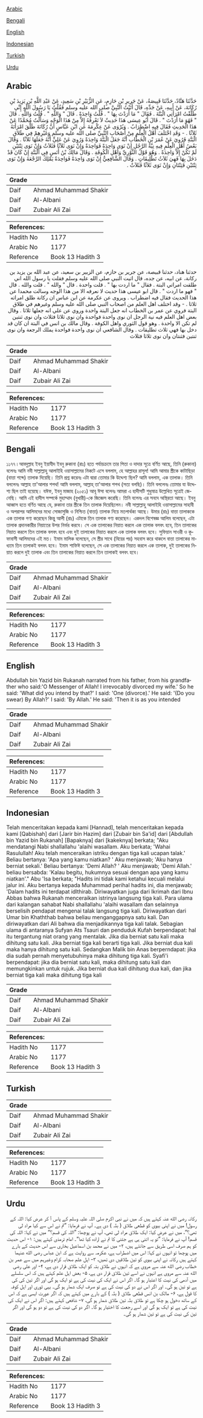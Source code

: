 [Arabic](#arabic)

[Bengali](#bengali)

[English](#english)

[Indonesian](#indonesian)

[Turkish](#turkish)

[Urdu](#urdu)

## Arabic


<div dir="rtl" lang="ar" style={{fontSize:'larger',backgroundColor:'#f8f9fa',padding:20}}>
حَدَّثَنَا هَنَّادٌ، حَدَّثَنَا قَبِيصَةُ، عَنْ جَرِيرِ بْنِ حَازِمٍ، عَنِ الزُّبَيْرِ بْنِ سَعِيدٍ، عَنْ عَبْدِ اللَّهِ بْنِ يَزِيدَ بْنِ رُكَانَةَ، عَنْ أَبِيهِ، عَنْ جَدِّهِ، قَالَ أَتَيْتُ النَّبِيَّ صلى الله عليه وسلم فَقُلْتُ يَا رَسُولَ اللَّهِ إِنِّي طَلَّقْتُ امْرَأَتِي الْبَتَّةَ ‏.‏ فَقَالَ ‏"‏ مَا أَرَدْتَ بِهَا ‏"‏ ‏.‏ قُلْتُ وَاحِدَةً ‏.‏ قَالَ ‏"‏ وَاللَّهِ ‏"‏ ‏.‏ قُلْتُ وَاللَّهِ ‏.‏ قَالَ ‏"‏ فَهُوَ مَا أَرَدْتَ ‏"‏ ‏.‏ قَالَ أَبُو عِيسَى هَذَا حَدِيثٌ لاَ نَعْرِفُهُ إِلاَّ مِنْ هَذَا الْوَجْهِ وَسَأَلْتُ مُحَمَّدًا عَنْ هَذَا الْحَدِيثِ فَقَالَ فِيهِ اضْطِرَابٌ ‏.‏ وَيُرْوَى عَنْ عِكْرِمَةَ عَنِ ابْنِ عَبَّاسٍ أَنَّ رُكَانَةَ طَلَّقَ امْرَأَتَهُ ثَلاَثًا ‏.‏ - وَقَدِ اخْتَلَفَ أَهْلُ الْعِلْمِ مِنْ أَصْحَابِ النَّبِيِّ صلى الله عليه وسلم وَغَيْرِهِمْ فِي طَلاَقِ الْبَتَّةِ فَرُوِيَ عَنْ عُمَرَ بْنِ الْخَطَّابِ أَنَّهُ جَعَلَ الْبَتَّةَ وَاحِدَةً وَرُوِيَ عَنْ عَلِيٍّ أَنَّهُ جَعَلَهَا ثَلاَثًا ‏.‏ وَقَالَ بَعْضُ أَهْلِ الْعِلْمِ فِيهِ نِيَّةُ الرَّجُلِ إِنْ نَوَى وَاحِدَةً فَوَاحِدَةٌ وَإِنْ نَوَى ثَلاَثًا فَثَلاَثٌ وَإِنْ نَوَى ثِنْتَيْنِ لَمْ تَكُنْ إِلاَّ وَاحِدَةً ‏.‏ وَهُوَ قَوْلُ الثَّوْرِيِّ وَأَهْلِ الْكُوفَةِ ‏.‏ وَقَالَ مَالِكُ بْنُ أَنَسٍ فِي الْبَتَّةِ إِنْ كَانَ قَدْ دَخَلَ بِهَا فَهِيَ ثَلاَثُ تَطْلِيقَاتٍ ‏.‏ وَقَالَ الشَّافِعِيُّ إِنْ نَوَى وَاحِدَةً فَوَاحِدَةٌ يَمْلِكُ الرَّجْعَةَ وَإِنْ نَوَى ثِنْتَيْنِ فَثِنْتَانِ وَإِنْ نَوَى ثَلاَثًا فَثَلاَثٌ ‏.‏
</div>
<div style={{backgroundColor:'#f8f9fa',padding:20, marginBottom: 10}}><table> <thead> <tr> <th>Grade</th> <th></th> </tr> </thead> <tbody> <tr><td>Daif</td><td>Ahmad Muhammad Shakir</td></tr><tr><td>Daif</td><td>Al-Albani</td></tr><tr><td>Daif</td><td>Zubair Ali Zai</td></tr></tbody></table><table> <thead> <tr> <th>References:</th> <th></th> </tr> </thead> <tbody><tr><td>Hadith No</td><td>1177</td></tr><tr><td>Arabic No</td><td>1177</td></tr><tr><td>Reference</td><td>Book 13 Hadith 3</td></tr></tbody></table></div>


<div dir="rtl" lang="ar" style={{fontSize:'larger',backgroundColor:'#f8f9fa',padding:20}}>
حدثنا هناد، حدثنا قبيصة، عن جرير بن حازم، عن الزبير بن سعيد، عن عبد الله بن يزيد بن ركانة، عن ابيه، عن جده، قال اتيت النبي صلى الله عليه وسلم فقلت يا رسول الله اني طلقت امراتي البتة . فقال " ما اردت بها " . قلت واحدة . قال " والله " . قلت والله . قال " فهو ما اردت " . قال ابو عيسى هذا حديث لا نعرفه الا من هذا الوجه وسالت محمدا عن هذا الحديث فقال فيه اضطراب . ويروى عن عكرمة عن ابن عباس ان ركانة طلق امراته ثلاثا . - وقد اختلف اهل العلم من اصحاب النبي صلى الله عليه وسلم وغيرهم في طلاق البتة فروي عن عمر بن الخطاب انه جعل البتة واحدة وروي عن علي انه جعلها ثلاثا . وقال بعض اهل العلم فيه نية الرجل ان نوى واحدة فواحدة وان نوى ثلاثا فثلاث وان نوى ثنتين لم تكن الا واحدة . وهو قول الثوري واهل الكوفة . وقال مالك بن انس في البتة ان كان قد دخل بها فهي ثلاث تطليقات . وقال الشافعي ان نوى واحدة فواحدة يملك الرجعة وان نوى ثنتين فثنتان وان نوى ثلاثا فثلاث
</div>
<div style={{backgroundColor:'#f8f9fa',padding:20, marginBottom: 10}}><table> <thead> <tr> <th>Grade</th> <th></th> </tr> </thead> <tbody> <tr><td>Daif</td><td>Ahmad Muhammad Shakir</td></tr><tr><td>Daif</td><td>Al-Albani</td></tr><tr><td>Daif</td><td>Zubair Ali Zai</td></tr></tbody></table><table> <thead> <tr> <th>References:</th> <th></th> </tr> </thead> <tbody><tr><td>Hadith No</td><td>1177</td></tr><tr><td>Arabic No</td><td>1177</td></tr><tr><td>Reference</td><td>Book 13 Hadith 3</td></tr></tbody></table></div>

## Bengali


<div dir="ltr" lang="bn" style={{fontSize:'larger',backgroundColor:'#f8f9fa',padding:20}}>
১১৭৭ ৷ আবদুল্লাহ ইবনু ইয়াযীদ ইবনু রুকানা (রাঃ) হতে পর্যায়ক্রমে তার পিতা ও দাদার সূত্রে বর্ণিত আছে, তিনি (রুকানা) বলেনঃ আমি নবী সাল্লাল্লাহু আলাইহি ওয়াসাল্লামের নিকটে এসে বললাম, হে আল্লাহর রাসূল! আমি আমার স্ত্রীকে কাটাছিড়া (বাত্তা শব্দে) তালাক দিয়েছি। তিনি প্রশ্ন করেনঃ এটা দ্বারা তোমার কি উদ্দেশ্য ছিল? আমি বললাম, এক তালাক। তিনি বললেনঃ আল্লাহ তা'আলার শপথ! আমি বললাম, আল্লাহ্ তা'আলার শপথ (সত্য বলছি)। তিনি বললেনঃ তোমার যা উদ্দেশ্য ছিল তাই হয়েছে। যঈফ, ইবনু মাজাহ (২০৫১) আবূ ঈসা বলেনঃ আমরা এ হাদীসটি শুধুমাত্র উল্লেখিত সূত্রেই জেনেছি। আমি এই হাদীস সম্পর্কে মুহাম্মাদ (বুখারী)-কে জিজ্ঞেস করেছি। তিনি বলেনঃ এর সনদে অস্থিরতা আছে। ইবনু আব্বাস হতে বর্ণিত আছে যে, রুকানা তার স্ত্রীকে তিন তালাক দিয়েছিলেন। নবী সাল্লাল্লাহু আলাইহি ওয়াসাল্লামের সাহাবী ও অপরাপর আলিমদের মধ্যে সোজাসুজি ও নিশ্চিত (বাত্তা) তালাক নিয়ে মতপার্থক্য আছে। উমার (রাঃ) বাত্তা তালাককে এক তালাক গণ্য করেছেন কিন্তু আলী (রাঃ) এটাকে তিন তালাক গণ্য করেছেন। একদল বিশেষজ্ঞ আলিম বলেছেন, এটা তালাক প্রদানকারীর নিয়াতের উপর নির্ভর করবে। সে এক তালাকের নিয়াত করলে এক তালাক বলবৎ হবে, তিন তালাকের নিয়াত করলে তিন তালাক বলবৎ হবে এবং দুই তালাকের নিয়াত করলে এক তালাক বলবৎ হবে। সুফিয়ান সাওরী ও কূফাবাসী আলিমদের এই মত। ইমাম মালিক বলেছেন, সে স্ত্রীর সাথে (বিয়ের পর) সহবাস করে থাকলে বাত্তা তালাকের মাধ্যমে তিন তালাকই বলবৎ হবে। ইমাম শাফিঈ বলেছেন, সে এক তালাকের নিয়াত করলে এক তালাক, দুই তালাকের নিয়াত করলে দুই তালাক এবং তিন তালাকের নিয়াত করলে তিন তালাকই বলবৎ হবে।
</div>
<div style={{backgroundColor:'#f8f9fa',padding:20, marginBottom: 10}}><table> <thead> <tr> <th>Grade</th> <th></th> </tr> </thead> <tbody> <tr><td>Daif</td><td>Ahmad Muhammad Shakir</td></tr><tr><td>Daif</td><td>Al-Albani</td></tr><tr><td>Daif</td><td>Zubair Ali Zai</td></tr></tbody></table><table> <thead> <tr> <th>References:</th> <th></th> </tr> </thead> <tbody><tr><td>Hadith No</td><td>1177</td></tr><tr><td>Arabic No</td><td>1177</td></tr><tr><td>Reference</td><td>Book 13 Hadith 3</td></tr></tbody></table></div>

## English


<div dir="ltr" lang="en" style={{fontSize:'larger',backgroundColor:'#f8f9fa',padding:20}}>
Abdullah bin Yazid bin Rukanah narrated from his father, from his grandfather who said:'O Messenger of Allah! I irrevocably divorced my wife.' So he said: 'What did you intend by that?' I said: 'One (divorce).' He said: '(Do you swear) By Allah?' I said: 'By Allah.' He said: 'Then it is as you intended
</div>
<div style={{backgroundColor:'#f8f9fa',padding:20, marginBottom: 10}}><table> <thead> <tr> <th>Grade</th> <th></th> </tr> </thead> <tbody> <tr><td>Daif</td><td>Ahmad Muhammad Shakir</td></tr><tr><td>Daif</td><td>Al-Albani</td></tr><tr><td>Daif</td><td>Zubair Ali Zai</td></tr></tbody></table><table> <thead> <tr> <th>References:</th> <th></th> </tr> </thead> <tbody><tr><td>Hadith No</td><td>1177</td></tr><tr><td>Arabic No</td><td>1177</td></tr><tr><td>Reference</td><td>Book 13 Hadith 3</td></tr></tbody></table></div>

## Indonesian


<div dir="ltr" lang="id" style={{fontSize:'larger',backgroundColor:'#f8f9fa',padding:20}}>
Telah menceritakan kepada kami [Hannad], telah menceritakan kepada kami [Qabishah] dari [Jarir bin Hazim] dari [Zubair bin Sa'id] dari [Abdullah bin Yazid bin Rukanah] [Bapaknya] dari [kakeknya] berkata; "Aku mendatangi Nabi shallallahu 'alaihi wasallam. Aku berkata; 'Wahai Rasulullah! Aku telah menceraikan istriku dengan tiga kali ucapan talak.' Beliau bertanya: 'Apa yang kamu niatkan? ' Aku menjawab; 'Aku hanya berniat sekali.' Beliau bertanya: 'Demi Allah? ' Aku menjawab; 'Demi Allah.' beliau bersabda: 'Kalau begitu, hukumnya sesuai dengan apa yang kamu niatkan'." Abu 'Isa berkata; "Hadits ini tidak kami ketahui kecuali melalui jalur ini. Aku bertanya kepada Muhammad perihal hadits ini, dia menjawab; 'Dalam hadits ini terdapat idlthirab. Diriwayatkan juga dari Ikrimah dari Ibnu Abbas bahwa Rukanah menceraikan istrinya langsung tiga kali. Para ulama dari kalangan sahabat Nabi shallallahu 'alaihi wasallam dan selainnya berselisih pendapat mengenai talak langsung tiga kali. Diriwayatkan dari Umar bin Khaththab bahwa beliau menganggapnya satu kali. Dan diriwayatkan dari Ali bahwa dia menjadikannya tiga kali talak. Sebagian ulama di antaranya Sufyan Ats Tsauri dan penduduk Kufah berpendapat: hal itu tergantung niat orang yang mentalak. Jika dia berniat satu kali maka dihitung satu kali. Jika berniat tiga kali berarti tiga kali. Jika berniat dua kali maka hanya dihitung satu kali. Sedangkan Malik bin Anas berperndapat: jika dia sudah pernah menyetubuhinya maka dihitung tiga kali. Syafi'i berpendapat: jika dia berniat satu kali, maka dihitung satu kali dan memungkinkan untuk rujuk. Jika berniat dua kali dihitung dua kali, dan jika berniat tiga kali maka dihitung tiga kali
</div>
<div style={{backgroundColor:'#f8f9fa',padding:20, marginBottom: 10}}><table> <thead> <tr> <th>Grade</th> <th></th> </tr> </thead> <tbody> <tr><td>Daif</td><td>Ahmad Muhammad Shakir</td></tr><tr><td>Daif</td><td>Al-Albani</td></tr><tr><td>Daif</td><td>Zubair Ali Zai</td></tr></tbody></table><table> <thead> <tr> <th>References:</th> <th></th> </tr> </thead> <tbody><tr><td>Hadith No</td><td>1177</td></tr><tr><td>Arabic No</td><td>1177</td></tr><tr><td>Reference</td><td>Book 13 Hadith 3</td></tr></tbody></table></div>

## Turkish


<div dir="ltr" lang="tr" style={{fontSize:'larger',backgroundColor:'#f8f9fa',padding:20}}>

</div>
<div style={{backgroundColor:'#f8f9fa',padding:20, marginBottom: 10}}><table> <thead> <tr> <th>Grade</th> <th></th> </tr> </thead> <tbody> <tr><td>Daif</td><td>Ahmad Muhammad Shakir</td></tr><tr><td>Daif</td><td>Al-Albani</td></tr><tr><td>Daif</td><td>Zubair Ali Zai</td></tr></tbody></table><table> <thead> <tr> <th>References:</th> <th></th> </tr> </thead> <tbody><tr><td>Hadith No</td><td>1177</td></tr><tr><td>Arabic No</td><td>1177</td></tr><tr><td>Reference</td><td>Book 13 Hadith 3</td></tr></tbody></table></div>

## Urdu


<div dir="rtl" lang="ur" style={{fontSize:'larger',backgroundColor:'#f8f9fa',padding:20}}>
رکانہ رضی الله عنہ کہتے ہیں کہ میں نے نبی اکرم صلی اللہ علیہ وسلم کے پاس آ کر عرض کیا: اللہ کے رسول! میں نے اپنی بیوی کو قطعی طلاق ( بتّہ ) دی ہے۔ آپ نے فرمایا: ”تم نے اس سے کیا مراد لی تھی؟“، میں نے عرض کیا: ایک طلاق مراد لی تھی، آپ نے پوچھا: ”اللہ کی قسم؟“ میں نے کہا: اللہ کی قسم! آپ نے فرمایا: ”تو یہ اتنی ہی ہے جتنی کا تم نے ارادہ کیا تھا“۔ امام ترمذی کہتے ہیں: ۱- اس حدیث کو ہم صرف اسی طریق سے جانتے ہیں، ۲- میں نے محمد بن اسماعیل بخاری سے اس حدیث کے بارے میں پوچھا تو انہوں نے کہا: اس میں اضطراب ہے، عکرمہ سے روایت ہے کہ ابن عباس رضی الله عنہما کہتے ہیں رکانہ نے اپنی بیوی کو تین طلاقیں دی تھیں، ۳- اہل علم صحابہ کرام وغیرہم میں سے عمر بن خطاب رضی الله عنہ سے مروی ہے کہ انہوں نے طلاق بتہ کو ایک طلاق قرار دی ہے، ۴- اور علی رضی الله عنہ سے مروی ہے انہوں نے اسے تین طلاق قرار دی ہے، ۵- بعض اہل علم کہتے ہیں کہ اس سلسلے میں آدمی کی نیت کا اعتبار ہو گا۔ اگر اس نے ایک کی نیت کی ہے تو ایک ہو گی اور اگر تین کی کی ہے تو تین ہو گی۔ اور اگر اس نے دو کی نیت کی ہے تو صرف ایک شمار ہو گی۔ یہی ثوری اور اہل کوفہ کا قول ہے، ۶- مالک بن انس قطعی طلاق ( بتّہ ) کے بارے میں کہتے ہیں کہ اگر عورت ایسی ہے کہ اس کے ساتھ دخول ہو چکا ہے تو طلاق بتّہ تین طلاق شمار ہو گی، ۷- شافعی کہتے ہیں: اگر اس نے ایک کی نیت کی ہے تو ایک ہو گی اور اسے رجعت کا اختیار ہو گا۔ اگر دو کی نیت کی ہے تو دو ہو گی اور اگر تین کی نیت کی ہے تو تین شمار ہو گی۔
</div>
<div style={{backgroundColor:'#f8f9fa',padding:20, marginBottom: 10}}><table> <thead> <tr> <th>Grade</th> <th></th> </tr> </thead> <tbody> <tr><td>Daif</td><td>Ahmad Muhammad Shakir</td></tr><tr><td>Daif</td><td>Al-Albani</td></tr><tr><td>Daif</td><td>Zubair Ali Zai</td></tr></tbody></table><table> <thead> <tr> <th>References:</th> <th></th> </tr> </thead> <tbody><tr><td>Hadith No</td><td>1177</td></tr><tr><td>Arabic No</td><td>1177</td></tr><tr><td>Reference</td><td>Book 13 Hadith 3</td></tr></tbody></table></div>